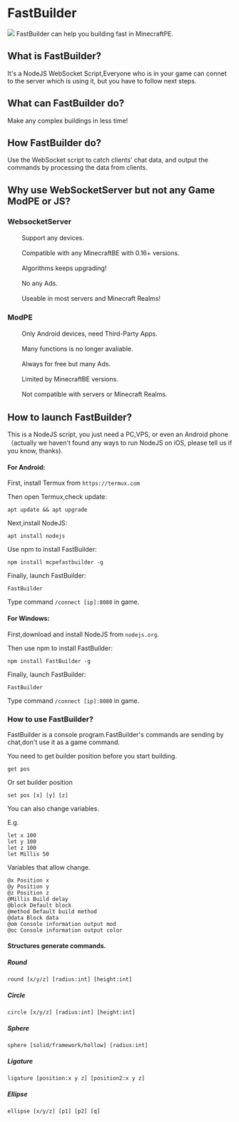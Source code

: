# FastBuilder
![](https://coding.net/u/CAIMEO/p/FastBuilder/git/raw/master/images/FastBuilder.jpg)
FastBuilder can help you building fast in MinecraftPE.
## What is FastBuilder?
It's a NodeJS WebSocket Script,Everyone who is in your game can connet to the server which is using it, but you have to follow next steps.
## What can FastBuilder do?
Make any complex buildings in less time!
## How FastBuilder do?
Use the WebSocket script to catch clients' chat data, and output the commands by processing the data from clients.
## Why use WebSocketServer but not any Game ModPE or JS?
### WebsocketServer
　　  Support any devices.

　　  Compatible with any MinecraftBE with 0.16+ versions.

　　  Algorithms keeps upgrading!

　　  No any Ads.

　　  Useable in most servers and Minecraft Realms!
### ModPE
　　  Only Android devices, need Third-Party Apps.

　　  Many functions is no longer avaliable.

　　  Always for free but many Ads.

　　  Limited by MinecraftBE versions.

　　  Not compatible with servers or Minecraft Realms.
## How to launch FastBuilder?
This is a NodeJS script, you just need a PC,VPS, or even an Android phone（actually we haven't found any ways to run NodeJS on iOS, please tell us if you know, thanks).
#### For Android:
First, install Termux from `https://termux.com`

Then open Termux,check update:

<code>apt update && apt upgrade</code>

Next,install NodeJS:

<code>apt install nodejs</code>

Use npm to install FastBuilder:

<code>npm install mcpefastbuilder -g</code>

Finally, launch FastBuilder:

<code>FastBuilder</code>

Type command `/connect [ip]:8080` in game.
#### For Windows:
First,download and install NodeJS from `nodejs.org`.

Then use npm to install FastBuilder:

`npm install FastBuilder -g`

Finally, launch FastBuilder:

`FastBuilder`

Type command `/connect [ip]:8080` in game.

### How to use FastBuilder?

FastBuilder is a console program.FastBuilder's commands are sending by chat,don't use it as a game command.

You need to get builder position before you start building.

`get pos`

Or set builder position

`set pos [x] [y] [z]`

You can also change variables.

E.g.
```
let x 100
let y 100
let z 100
let Millis 50
```
Variables that allow change.
```
@x Position x
@y Position y
@z Position z
@Millis Build delay
@block Default block
@method Default build method
@data Block data
@om Console information output mod
@oc Console information output color
```
#### Structures generate commands.
##### Round
`round [x/y/z] [radius:int] [height:int]`
##### Circle
`circle [x/y/z] [radius:int] [height:int]`
##### Sphere
`sphere [solid/framework/hollow] [radius:int]`
##### Ligature
`ligature [position:x y z] [position2:x y z]`
##### Ellipse
`ellipse [x/y/z] [p1] [p2] [q]`
